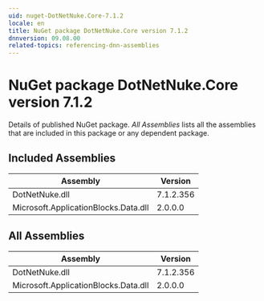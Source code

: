 ```yaml
---
uid: nuget-DotNetNuke.Core-7.1.2
locale: en
title: NuGet package DotNetNuke.Core version 7.1.2
dnnversion: 09.08.00
related-topics: referencing-dnn-assemblies
---
```


# NuGet package DotNetNuke.Core version 7.1.2
Details of published NuGet package.
*All Assemblies* lists all the assemblies that are included in this package or any dependent package.

## Included Assemblies

|Assembly|Version|
|---|---|
|DotNetNuke.dll|7.1.2.356|
|Microsoft.ApplicationBlocks.Data.dll|2.0.0.0|

## All Assemblies

|Assembly|Version|
|---|---|
|DotNetNuke.dll|7.1.2.356|
|Microsoft.ApplicationBlocks.Data.dll|2.0.0.0|

